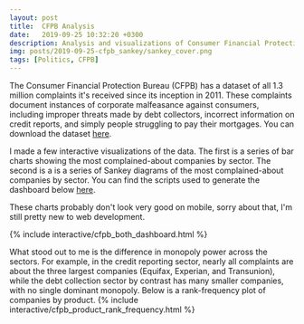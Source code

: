 ```yaml
---
layout: post
title:  CFPB Analysis
date:   2019-09-25 10:32:20 +0300
description: Analysis and visualizations of Consumer Financial Protection Bureau complaint data
img: posts/2019-09-25-cfpb_sankey/sankey_cover.png
tags: [Politics, CFPB]
---
```


The Consumer Financial Protection Bureau (CFPB) has a dataset of all 1.3 million complaints it's received since its inception in 2011.
These complaints document instances of corporate malfeasance against consumers, including improper threats made by debt collectors, incorrect information on credit reports, and simply people struggling to pay their mortgages.
You can download the dataset [here][dataset].

I made a few interactive visualizations of the data.
The first is a series of bar charts showing the most complained-about companies by sector.
The second is a is a series of Sankey diagrams of the most complained-about companies by sector.
You can find the scripts used to generate the dashboard below [here][script].

These charts probably don't look very good on mobile, sorry about that, I'm still pretty new to web development.

{% include interactive/cfpb_both_dashboard.html %}

What stood out to me is the difference in monopoly power across the sectors.
For example, in the credit reporting sector, nearly all complaints are about the three largest companies (Equifax, Experian, and Transunion), while the debt collection sector by contrast has many smaller companies, with no single dominant monopoly.
Below is a rank-frequency plot of companies by product.
{% include interactive/cfpb_product_rank_frequency.html %}



[dataset]: https://www.consumerfinance.gov/data-research/consumer-complaints/search/?from=0&searchField=all&searchText=&size=25&sort=created_date_desc
[script]: https://raw.githubusercontent.com/trislee/cfpb/master/scripts/generate_sankey_dashboard.py
